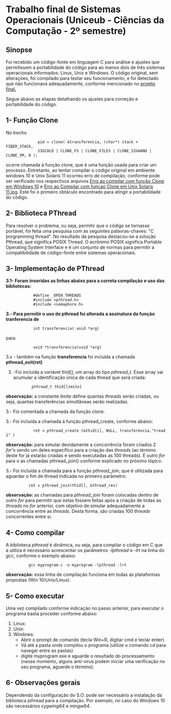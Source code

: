 # Trabalho final de Sistemas Operacionais (Uniceub - Ciências da Computação - 2º semestre)

## Sinopse
Foi recebido um código-fonte em linguagem C para análise e ajustes que permitissem a portabilidade do código para ao menos dois de três sistemas operacionais informados: Linux, Unix e Windows.
O código original, sem alterações, foi compilado para testar seu funcionamento, e foi detectado que não funcionava adequadamente, conforme mencionado no [projeto final.](SO-final-project-2019-02/blob/master/Arquivo%20Projeto%20Final%202019%2002.pdf)

Segue abaixo as etapas detalhando os ajustes para correção e portabilidade do código.

## 1- Função Clone 
No trecho 
                  
                  pid = clone( &transferencia, (char*) stack + FIBER_STACK,
                  SIGCHLD | CLONE_FS | CLONE_FILES | CLONE_SIGHAND | CLONE_VM, 0 );
                  
   ocorre chamada à função clone, que é uma função usada para criar um processo. Entretanto, ao tentar compilar o código original em ambiente windows 10 e Unix Solaris 11 ocorreu erro de compilação, conforme pode ser verificado nos respectivos arquivos [Erro ao compilar com função Clone em Windows 10](Erro%20ao%20Compilar%20com%20funcao%20Clone%20em%20Windows%2010.jpg) e [Erro ao Compilar com funcao Clone em Unix Solaris 11.jpg](https://raw.githubusercontent.com/isabellacalazans/SO-final-project-2019-02/master/Erro%20ao%20Compilar%20com%20funcao%20Clone%20em%20Unix%20Solaris%2011.jpg). Este foi o primeiro obtáculo encontrado para atingir a portabilidade do código.

## 2- Biblioteca PThread
Para resolver o problema, ou seja, permitir que o código se tornasse portável, foi feita uma pesquisa com as seguintes palavras-chaves: "C programming thread". No resultado da pesquisa destacou-se a solução Pthread, que significa POSIX Thread. O acrônimo POSIX significa Portable Operating System Interface e é um conjunto de normas para permitir a compatibilidade de código-fonte entre sistemas operacionais.

## 3- Implementação de PThread
  **3.1- Foram inseridas as linhas abaixo para a correta compilação e uso das bibliotecas:**
  
                #define _OPEN_THREADS
                #include <pthread.h>
                #include <semaphore.h> 
                
  **3.- Para permitir o uso de pthread foi alterada a assinatura da função tranferencia de**
  
                int transferencia( void *arg)
                      
para
                      
                void *transferencia(void *arg)  
                
  3.x - também na função **transferencia** foi incluída a chamada **pthread_exit(ret)** 
  
  
 3. -Foi incluida a variável thid[], um array do tipo  _pthread_t_. Esse array vai acumular a identificação única de cada thread que será criada:
  
                pthread_t thid[limite]
                
  **observação:** a constante _limite_ define quantas _threads_ serão criadas, ou seja, quantas transferências simultâneas serão realizadas.
  
  3.- Foi comentada a chamada da função clone.
  
  3.- Foi incluida a chamada à função pthread_create, conforme abaixo:
  
                ret = pthread_create (&thid[i], NULL, transferencia,"tread 1" )
              
  **observação:** para simular devidamente a concorrência foram criados 2 _for's_ sendo um deles específico para a criação das _threads_ (ao término deste for já estarão criadas e sendo executadas as 100 threads). E outro _for_ para o as chamadas pthread_join() conforme explicado no próximo tópico.
  
  3.- Foi incluida a chamada para a função _pthread_join_, que é utilizada para aguardar o fim de thread indicada no primeiro parâmetro:
  
              ret = pthread_join(thid[], &thread_res)
              
  **observação:** as chamadas para _pthread_join_ foram colocadas dentro de outro _for_ para permitir que estas fossem feitas após a criação de todas as _threads_ no _for_ anterior, com objetivo de simular adequadamente a concorrência entre as _threads_. Desta forma, são criadas 100 _threads_ concorrentes entre si.
  
## 4- Como compilar
A biblioteca _pthread_ é dinâmica, ou seja, para compilar o código em C que a utiliza é necessário acrescentar os parâmetros *-lpthread* e *-lrt* na linha do *gcc*, conforme o exemplo abaixo:
 
              gcc myprogram.c -o myprogram -lpthread -lrt
       
**observação:** essa linha de compilação funciona em todas as plataformas propostas (Win 10/Unix/Linux).


## 5- Como executar
Uma vez compilado conforme indicação no passo anterior, para executar o programa basta proceder conforme abaixo:
  1. Linux: 
  2. Unix:
  3. Windows: 
     - Abrir o prompt de comando (tecla Win+R, digitar cmd e teclar enter)
     - Vá até a pasta onde compilou o programa (utilize o comando _cd_ para navegar entre as pastas)
     - digite myprogram.exe e aguarde o resultado do processamento (nesse momento, alguns antí-virus podem iniciar uma verificação no seu programa, aguarde o término).

## 6- Observações gerais
Dependendo da configuração do S.O. pode ser necessário a instalação da biblioteca pthread para a compilação. Por exemplo, no caso do Windows 10 são necessários *cygwing64* e *mingw64*.
